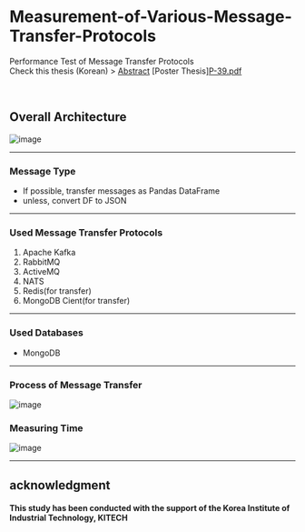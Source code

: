 # Measurement-of-Various-Message-Transfer-Protocols
Performance Test of Message Transfer Protocols
<br>
Check this thesis (Korean) > [Abstract](https://github.com/passionleader/Message-Queue-Performance-test/files/8792619/P-39.pdf)  [Poster Thesis][P-39.pdf](https://github.com/passionleader/Message-Queue-Performance-test/files/8792620/P-39.pdf)


<br>

## Overall Architecture
![image](https://user-images.githubusercontent.com/55945939/144700399-0eb81e4c-2953-4f81-806b-45b8be726f11.png)

---

### Message Type
* If possible, transfer messages as Pandas DataFrame
* unless, convert DF to JSON
---
### Used Message Transfer Protocols
1. Apache Kafka
4. RabbitMQ
6. ActiveMQ
7. NATS
8. Redis(for transfer)
9. MongoDB Cient(for transfer)
---
### Used Databases
* MongoDB

---
### Process of Message Transfer 
![image](https://user-images.githubusercontent.com/55945939/144702140-192338a0-24ad-49ad-818e-9dc984491651.png)

### Measuring Time
![image](https://user-images.githubusercontent.com/55945939/144702156-e52d2466-3435-47c3-ad80-33fa9c1c30d4.png)

---

## acknowledgment
#### This study has been conducted with the support of the Korea Institute of Industrial Technology, KITECH

